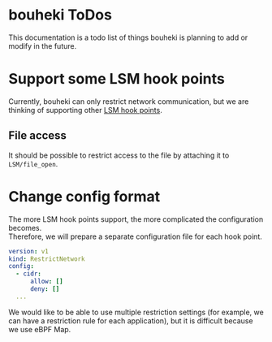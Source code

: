 # bouheki ToDos

This documentation is a todo list of things bouheki is planning to add or modify in the future.

# Support some LSM hook points

Currently, bouheki can only restrict network communication, but we are thinking of supporting other [LSM hook points](https://www.kernel.org/doc/html/v5.2/security/LSM.html).  

## File access

It should be possible to restrict access to the file by attaching it to `LSM/file_open`.  

# Change config format

The more LSM hook points support, the more complicated the configuration becomes.  
Therefore, we will prepare a separate configuration file for each hook point.

```yaml
version: v1
kind: RestrictNetwork
config:
  - cidr:
      allow: []
      deny: []
  ...
```

We would like to be able to use multiple restriction settings (for example, we can have a restriction rule for each application), but it is difficult because we use eBPF Map.  

